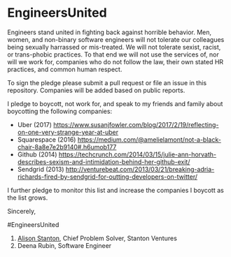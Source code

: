 # EngineersUnited
Engineers stand united in fighting back against horrible behavior. Men, women, and non-binary software engineers will not tolerate our colleagues being sexually harrassed or mis-treated. We will not tolerate sexist, racist, or trans-phobic practices. To that end we will not use the services of, nor will we work for, companies who do not follow the law, their own stated HR practices, and common human respect.

To sign the pledge please submit a pull request or file an issue in this repository. Companies will be added based on public reports. 

I pledge to boycott, not work for, and speak to my friends and family about boycotting the following companies:

* Uber (2017) https://www.susanjfowler.com/blog/2017/2/19/reflecting-on-one-very-strange-year-at-uber
* Squarespace (2016) https://medium.com/@amelielamont/not-a-black-chair-8a8e7e2b9140#.h6umob177
* Github (2014) https://techcrunch.com/2014/03/15/julie-ann-horvath-describes-sexism-and-intimidation-behind-her-github-exit/ 
* Sendgrid (2013) http://venturebeat.com/2013/03/21/breaking-adria-richards-fired-by-sendgrid-for-outting-developers-on-twitter/

I further pledge to monitor this list and increase the companies I boycott as the list grows.

Sincerely,

#EngineersUnited

1. [Alison Stanton](https://github.com/alison985), Chief Problem Solver, Stanton Ventures
2. Deena Rubin, Software Engineer
